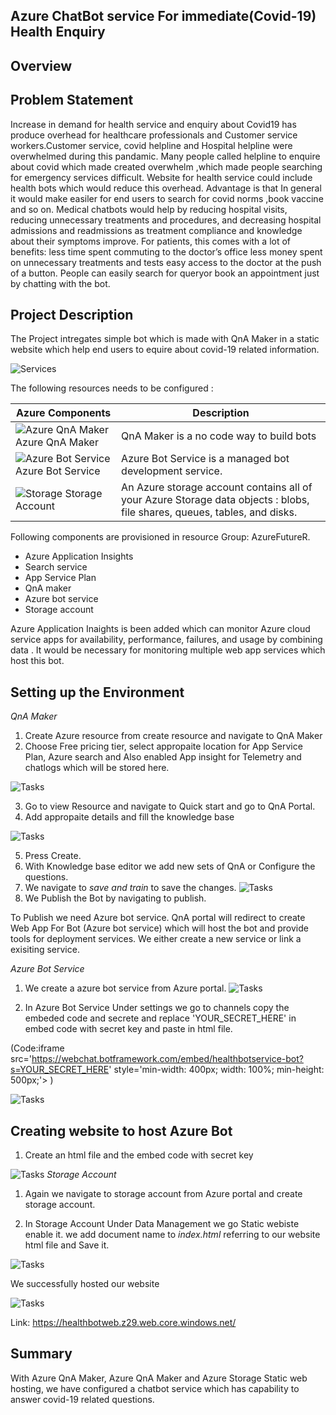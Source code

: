 
 ## Azure ChatBot service For immediate(Covid-19) Health Enquiry 

## Overview

## Problem Statement
Increase in demand for health service and  enquiry about Covid19 has produce overhead for healthcare professionals and Customer service workers.Customer service, covid helpline and Hospital helpline were overwhelmed during this pandamic. Many people called helpline to enquire about covid which made created overwhelm ,which made people searching for emergency services difficult.  Website for health service could include health bots which would reduce this overhead. Advantage is that  In general it would make easiler for end users to search for covid norms ,book vaccine and so on.
Medical chatbots would help by reducing hospital visits, reducing unnecessary treatments and procedures, and decreasing hospital admissions and readmissions as treatment compliance and knowledge about their symptoms improve. For patients, this comes with a lot of benefits: less time spent commuting to the doctor’s office less money spent on unnecessary treatments and tests easy access to the doctor at the push of a button.
People can easily search for queryor book an appointment  just by chatting with the bot.

## Project Description

The Project intregates simple bot which is made with QnA Maker in a static website  which help end users to equire about covid-19 related information.


 ![Services](images/Bot-Services-QnAMaker-and-Knowledgebase.jpg)


The following resources needs to be configured :

   Azure Components | Description
   -----------------|------------
   ![Azure QnA Maker](images/qnamaker.png)  Azure QnA Maker  | QnA Maker is a no code way to build bots
   ![Azure Bot Service](images/AzureQnA.jpg) Azure Bot Service | Azure Bot Service is a managed bot development service.
   ![ Storage ](images/azureStorage.jpg)  Storage Account  | An Azure storage account contains all of your Azure Storage data objects : blobs, file shares, queues, tables, and disks. 

Following  components are provisioned in resource Group: AzureFutureR.

  * Azure Application Insights
  * Search service
  * App Service Plan
  * QnA maker
  * Azure bot service
  * Storage account

Azure Application Inaights is been added which can monitor Azure cloud service apps for availability, performance, failures, and usage by combining data . It would be necessary  for monitoring multiple web app services which host this bot. 


## Setting up the Environment

*QnA Maker*
1. Create Azure resource from create resource and navigate to QnA Maker 
2. Choose Free pricing tier, select appropaite location for App Service Plan, Azure search and Also enabled App insight  for Telemetry and chatlogs which  will be stored here.
   
 ![Tasks](images/QnA.jpg)

 3. Go to view Resource and navigate to Quick start and go to QnA Portal.
 4. Add appropaite details and fill the knowledge base

![Tasks](images/KB.jpg)

5. Press Create.
6. With Knowledge base editor we  add new sets of QnA or Configure the questions.
7. We navigate to *save and train* to save the changes.
![Tasks](images/testKB.jpg)
8. We Publish the Bot by navigating to publish.

To Publish we need Azure bot service. QnA portal will redirect to create Web App For Bot (Azure bot service) which will host the bot and provide  tools for deployment services. We either create a new service or link a exisiting service.

*Azure Bot Service*
1. We create a azure bot service from Azure portal.
![Tasks](images/botservice.jpg)

2. In Azure Bot Service Under settings we go to channels copy the embeded code and secrete  and replace 'YOUR_SECRET_HERE' in embed code with secret key and paste in html file.


 (Code:iframe src='https://webchat.botframework.com/embed/healthbotservice-bot?s=YOUR_SECRET_HERE'  style='min-width: 400px; width: 100%; min-height: 500px;'></iframe> )

![Tasks](images/botkey.jpg)
  
## Creating website to host Azure Bot

1. Create an html file and the embed code with secret key

![Tasks](images/html.jpg)
*Storage Account*
1.   Again we navigate to storage account from Azure portal and create storage account.

2.   In Storage Account Under Data Management we go Static webiste enable it. we add document name to *index.html* referring to our website html file and Save it.

![Tasks](images/static.jpg)


We successfully hosted our website
 
![Tasks](images/web.jpg)

Link: https://healthbotweb.z29.web.core.windows.net/

## Summary

With Azure QnA Maker, Azure QnA Maker and Azure Storage Static web hosting, we have configured a chatbot service which has capability to answer covid-19 related questions. 
